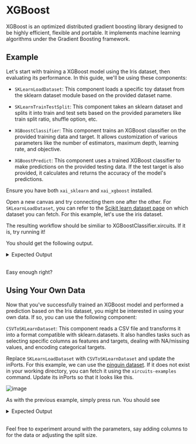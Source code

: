 # XGBoost

XGBoost is an optimized distributed gradient boosting library designed to be highly efficient, flexible and portable. It implements machine learning algorithms under the Gradient Boosting framework.

## Example

Let's start with training a XGBoost model using the Iris dataset, then evaluating its performance. In this guide, we'll be using these components:

- `SKLearnLoadDataset`: This component loads a specific toy dataset from the sklearn dataset module based on the provided dataset name.

- `SKLearnTrainTestSplit`: This component takes an sklearn dataset and splits it into train and test sets based on the provided parameters like train split ratio, shuffle option, etc.

- `XGBoostClassifier`: This component trains an XGBoost classifier on the provided training data and target. It allows customization of various parameters like the number of estimators, maximum depth, learning rate, and objective.

- `XGBoostPredict`: This component uses a trained XGBoost classifier to make predictions on the provided testing data. If the test target is also provided, it calculates and returns the accuracy of the model's predictions.

Ensure you have both `xai_sklearn` and `xai_xgboost` installed.

Open a new canvas and try connecting them one after the other. For `SKLearnLoadDataset`, you can refer to the [Scikit learn dataset page](https://scikit-learn.org/stable/datasets/toy_dataset.html) on which dataset you can fetch. For this example, let's use the iris dataset. 

The resulting workflow should be similiar to XGBoostClassifier.xircuits. If it is, try running it!

You should get the following output.
<details>
<summary>Expected Output</summary>
<code>

    ======================================
    __   __  ___                _ _
    \ \  \ \/ (_)_ __ ___ _   _(_) |_ ___
    \ \  \  /| | '__/ __| | | | | __/ __|
    / /  /  \| | | | (__| |_| | | |_\__ \
    /_/  /_/\_\_|_|  \___|\__,_|_|\__|___/

    ======================================

    Xircuits is running...


    Executing: SKLearnLoadDataset

    Executing: SKLearnTrainTestSplit
    Split Parameters:
    Train Split 0.75 
    Shuffle: True 
    Random State: None
    Train data shape: (37, 4), Train target shape: (37,)
    Test data shape: (113, 4), Test target shape: (113,)

    Executing: XGBoostClassifier

    Executing: XGBoostPredict
    Accuracy: 94.69%

    Finished Executing
</code>
</details>
</br>

Easy enough right?

## Using Your Own Data

Now that you've successfully trained an XGBoost model and performed a prediction based on the Iris dataset, you might be interested in using your own data. If so, you can use the following component:

`CSVToSKLearnDataset`: This component reads a CSV file and transforms it into a format compatible with sklearn.datasets. It also handles tasks such as selecting specific columns as features and targets, dealing with NA/missing values, and encoding categorical targets.

Replace `SKLearnLoadDataset` with `CSVToSKLearnDataset` and update the inPorts. For this example, we can use the [pinguin dataset](https://www.kaggle.com/code/parulpandey/penguin-dataset-the-new-iris). If it does not exist in your working directory, you can fetch it using the `xircuits-examples` command. Update its inPorts so that it looks like this.

![image](https://github.com/XpressAI/xircuits.io/assets/68586800/f9d355d6-6e8a-42e6-9d27-a67cdd946c7c)

As with the previous example, simply press run. You should see 

<details>
<summary>Expected Output</summary>
<code>

    ======================================
    __   __  ___                _ _
    \ \  \ \/ (_)_ __ ___ _   _(_) |_ ___
    \ \  \  /| | '__/ __| | | | | __/ __|
    / /  /  \| | | | (__| |_| | | |_\__ \
    /_/  /_/\_\_|_|  \___|\__,_|_|\__|___/

    ======================================

    Xircuits is running...


    Executing: CSVToSKLearnDataset
    Data shape: (344, 2), Target shape: (344,)

    Executing: SKLearnTrainTestSplit
    Split Parameters:
    Train Split 0.75 
    Shuffle: True 
    Random State: None
    Train data shape: (86, 2), Train target shape: (86,)
    Test data shape: (258, 2), Test target shape: (258,)

    Executing: XGBoostClassifier

    Executing: XGBoostPredict
    Accuracy: 75.97%

    Finished Executing
</code>
</details>
</br>

Feel free to experiment around with the parameters, say adding columns to for the data or adjusting the split size. 